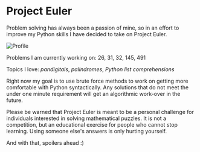 # Project Euler
Problem solving has always been a passion of mine, so in an effort to improve my Python skills I have decided to take on Project Euler.


![Profile](https://projecteuler.net/profile/hayleyguillou.png)

Problems I am currently working on: 26, 31, 32, 145, 491

Topics I love: *pandigitals*, *palindromes*, *Python list comprehensions*

Right now my goal is to use brute force methods to work on getting more comfortable with Python syntactically. Any solutions that do not meet the under one minute requirement will get an algorithmic work-over in the future. 

Please be warned that Project Euler is meant to be a personal challenge for individuals interested in solving mathematical puzzles. It is not a competition, but an educational exercise for people who cannot stop learning. Using someone else's answers is only hurting yourself.

And with that, spoilers ahead :)
